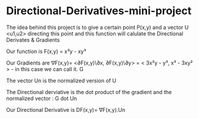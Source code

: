 # Directional-Derivatives-mini-project
The idea behind this project is to give a certain point P(x,y) and a vector U <u1,u2> directing this point and this function will calulate the 
Directional Derivates & Gradients

Our function is  F(x,y) = x³y - xy³

Our Gradients are  ∇F(x,y)= <∂F(x,y)\∂x, ∂F(x,y)\∂y> = < 3x²y - y³, x³ - 3xy² > - in this case we can call it. G 

The vector Un is the normalized version of U 

The Directional derviative is the dot product of the gradient and the normalized vector : G dot Un

Our Directional Derivative is DF(x,y)= ∇F(x,y).Un 
